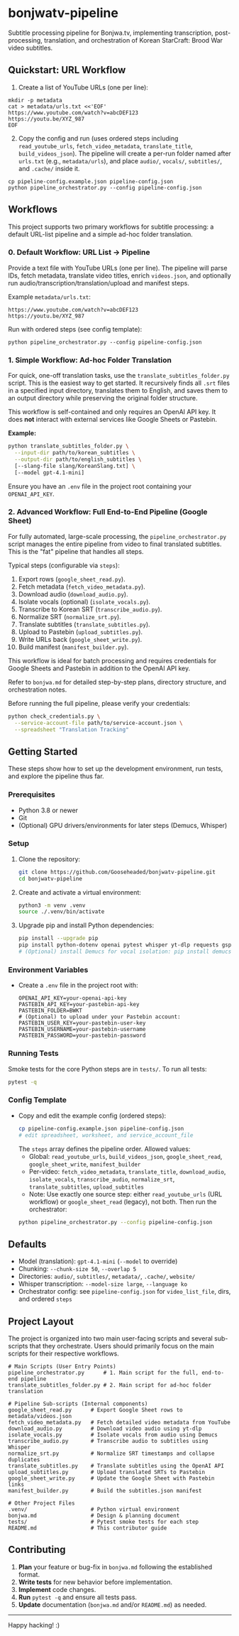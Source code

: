 # bonjwatv-pipeline

Subtitle processing pipeline for Bonjwa.tv, implementing transcription, post-processing, translation,
and orchestration of Korean StarCraft: Brood War video subtitles.

## Quickstart: URL Workflow

1) Create a list of YouTube URLs (one per line):
```
mkdir -p metadata
cat > metadata/urls.txt <<'EOF'
https://www.youtube.com/watch?v=abcDEF123
https://youtu.be/XYZ_987
EOF
```
2) Copy the config and run (uses ordered steps including `read_youtube_urls`, `fetch_video_metadata`, `translate_title`, `build_videos_json`).
   The pipeline will create a per-run folder named after `urls.txt` (e.g., `metadata/urls`), and place `audio/`, `vocals/`, `subtitles/`, and `.cache/` inside it.
```
cp pipeline-config.example.json pipeline-config.json
python pipeline_orchestrator.py --config pipeline-config.json
```

## Workflows

This project supports two primary workflows for subtitle processing: a default URL-list pipeline and a simple ad-hoc folder translation.

### 0. Default Workflow: URL List → Pipeline

Provide a text file with YouTube URLs (one per line). The pipeline will parse IDs, fetch metadata, translate video titles, enrich `videos.json`, and optionally run audio/transcription/translation/upload and manifest steps.

Example `metadata/urls.txt`:
```
https://www.youtube.com/watch?v=abcDEF123
https://youtu.be/XYZ_987
```

Run with ordered steps (see config template):
```
python pipeline_orchestrator.py --config pipeline-config.json
```

### 1. Simple Workflow: Ad-hoc Folder Translation

For quick, one-off translation tasks, use the `translate_subtitles_folder.py` script. This is the easiest way to get started. It recursively finds all `.srt` files in a specified input directory, translates them to English, and saves them to an output directory while preserving the original folder structure.

This workflow is self-contained and only requires an OpenAI API key. It does **not** interact with external services like Google Sheets or Pastebin.

**Example:**
```bash
python translate_subtitles_folder.py \
  --input-dir path/to/korean_subtitles \
  --output-dir path/to/english_subtitles \
  [--slang-file slang/KoreanSlang.txt] \
  [--model gpt-4.1-mini]
```
Ensure you have an `.env` file in the project root containing your `OPENAI_API_KEY`.

### 2. Advanced Workflow: Full End-to-End Pipeline (Google Sheet)

For fully automated, large-scale processing, the `pipeline_orchestrator.py` script manages the entire pipeline from video to final translated subtitles. This is the "fat" pipeline that handles all steps.

Typical steps (configurable via `steps`):
1.  Export rows (`google_sheet_read.py`).
2.  Fetch metadata (`fetch_video_metadata.py`).
3.  Download audio (`download_audio.py`).
4.  Isolate vocals (optional) (`isolate_vocals.py`).
5.  Transcribe to Korean SRT (`transcribe_audio.py`).
6.  Normalize SRT (`normalize_srt.py`).
7.  Translate subtitles (`translate_subtitles.py`).
8.  Upload to Pastebin (`upload_subtitles.py`).
9.  Write URLs back (`google_sheet_write.py`).
10. Build manifest (`manifest_builder.py`).

This workflow is ideal for batch processing and requires credentials for Google Sheets and Pastebin in addition to the OpenAI API key.

Refer to `bonjwa.md` for detailed step-by-step plans, directory structure, and orchestration notes.

Before running the full pipeline, please verify your credentials:
```bash
python check_credentials.py \
  --service-account-file path/to/service-account.json \
  --spreadsheet "Translation Tracking"
```

## Getting Started

These steps show how to set up the development environment, run tests, and explore the pipeline thus far.

### Prerequisites
- Python 3.8 or newer
- Git
- (Optional) GPU drivers/environments for later steps (Demucs, Whisper) 

### Setup
1. Clone the repository:
   ```bash
   git clone https://github.com/Gooseheaded/bonjwatv-pipeline.git
   cd bonjwatv-pipeline
   ```
2. Create and activate a virtual environment:
   ```bash
   python3 -m venv .venv
   source ./.venv/bin/activate
   ```
3. Upgrade pip and install Python dependencies:
   ```bash
   pip install --upgrade pip
   pip install python-dotenv openai pytest whisper yt-dlp requests gspread oauth2client
   # (Optional) install Demucs for vocal isolation: pip install demucs
   ```

### Environment Variables

- Create a `.env` file in the project root with:
  ```dotenv
  OPENAI_API_KEY=your-openai-api-key
  PASTEBIN_API_KEY=your-pastebin-api-key
  PASTEBIN_FOLDER=BWKT
  # (Optional) to upload under your Pastebin account:
  PASTEBIN_USER_KEY=your-pastebin-user-key
  PASTEBIN_USERNAME=your-pastebin-username
  PASTEBIN_PASSWORD=your-pastebin-password
  ```

### Running Tests

Smoke tests for the core Python steps are in `tests/`. To run all tests:
```bash
pytest -q
```

### Config Template
- Copy and edit the example config (ordered steps):
  ```bash
  cp pipeline-config.example.json pipeline-config.json
  # edit spreadsheet, worksheet, and service_account_file
  ```
  The `steps` array defines the pipeline order. Allowed values:
  - Global: `read_youtube_urls`, `build_videos_json`, `google_sheet_read`, `google_sheet_write`, `manifest_builder`
  - Per-video: `fetch_video_metadata`, `translate_title`, `download_audio`, `isolate_vocals`, `transcribe_audio`, `normalize_srt`, `translate_subtitles`, `upload_subtitles`
  - Note: Use exactly one source step: either `read_youtube_urls` (URL workflow) or `google_sheet_read` (legacy), not both.
  Then run the orchestrator:
  ```bash
  python pipeline_orchestrator.py --config pipeline-config.json
  ```

## Defaults

- Model (translation): `gpt-4.1-mini` (`--model` to override)
- Chunking: `--chunk-size 50`, `--overlap 5`
- Directories: `audio/`, `subtitles/`, `metadata/`, `.cache/`, `website/`
- Whisper transcription: `--model-size large`, `--language ko`
- Orchestrator config: see `pipeline-config.json` for `video_list_file`, dirs, and ordered `steps`

## Project Layout

The project is organized into two main user-facing scripts and several sub-scripts that they orchestrate. Users should primarily focus on the main scripts for their respective workflows.

```
# Main Scripts (User Entry Points)
pipeline_orchestrator.py      # 1. Main script for the full, end-to-end pipeline
translate_subtitles_folder.py # 2. Main script for ad-hoc folder translation

# Pipeline Sub-scripts (Internal components)
google_sheet_read.py      # Export Google Sheet rows to metadata/videos.json
fetch_video_metadata.py   # Fetch detailed video metadata from YouTube
download_audio.py         # Download video audio using yt-dlp
isolate_vocals.py         # Isolate vocals from audio using Demucs
transcribe_audio.py       # Transcribe audio to subtitles using Whisper
normalize_srt.py          # Normalize SRT timestamps and collapse duplicates
translate_subtitles.py    # Translate subtitles using the OpenAI API
upload_subtitles.py       # Upload translated SRTs to Pastebin
google_sheet_write.py     # Update the Google Sheet with Pastebin links
manifest_builder.py       # Build the subtitles.json manifest

# Other Project Files
.venv/                    # Python virtual environment
bonjwa.md                 # Design & planning document
tests/                    # Pytest smoke tests for each step
README.md                 # This contributor guide
```

## Contributing

1. **Plan** your feature or bug-fix in `bonjwa.md` following the established format.
2. **Write tests** for new behavior before implementation.
3. **Implement** code changes.
4. **Run** `pytest -q` and ensure all tests pass.
5. **Update** documentation (`bonjwa.md` and/or `README.md`) as needed.

---
Happy hacking! :)
